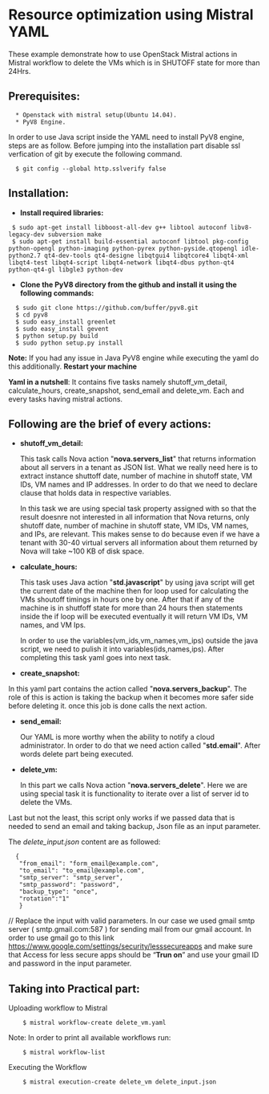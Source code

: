 # Resource optimization using Mistral YAML


These example demonstrate how to use OpenStack Mistral actions in Mistral workflow to delete the VMs which is in SHUTOFF state for more than 24Hrs.

## Prerequisites:
      * Openstack with mistral setup(Ubuntu 14.04).
      * PyV8 Engine.

In order to use Java script inside the YAML need to install PyV8 engine, steps are as follow.
Before jumping into the installation part disable ssl verfication of git by execute the following command.
 
      $ git config --global http.sslverify false

## Installation: 
* **Install required libraries:**
``` 
 $ sudo apt-get install libboost-all-dev g++ libtool autoconf libv8-legacy-dev subversion make
 $ sudo apt-get install build-essential autoconf libtool pkg-config python-opengl python-imaging python-pyrex python-pyside.qtopengl idle-python2.7 qt4-dev-tools qt4-designe libqtgui4 libqtcore4 libqt4-xml libqt4-test libqt4-script libqt4-network libqt4-dbus python-qt4 python-qt4-gl libgle3 python-dev
```
* **Clone the PyV8 directory from the github and install it using the following commands:**
```
  $ sudo git clone https://github.com/buffer/pyv8.git
  $ cd pyv8
  $ sudo easy_install greenlet
  $ sudo easy_install gevent
  $ python setup.py build
  $ sudo python setup.py install
```
 **Note:** If you had any issue in Java PyV8 engine while executing the yaml do this additionally. **Restart your machine** 

**Yaml in a nutshell**: It contains five tasks namely shutoff_vm_detail, calculate_hours, create_snapshot, send_email and delete_vm. Each and every tasks having mistral actions. 

## Following are the brief of every actions:

* **shutoff_vm_detail:**

  This task calls Nova action "**nova.servers_list**" that returns information about all servers in a tenant as JSON list. What we really need here is to extract instance shuttoff date, number of machine in shutoff state, VM IDs, VM names and IP addresses. In order to do that we need to declare clause that holds data in respective variables.
  
  In this task we are using special task property assigned with so that the result doesnre not interested in all information that Nova returns, only shutoff date, number of machine in shutoff state, VM IDs, VM names, and IPs,  are relevant. This makes sense to do because even if we have a tenant with 30-40 virtual servers all information about them returned by Nova will take ~100 KB of disk space. 

* **calculate_hours:**

  This task uses Java action "**std.javascript**" by using java script will get the current date of the machine then for loop used for calculating the VMs shoutoff timings in hours one by one. After that if any of the machine is in shutfoff state for more than 24 hours then statements inside the if loop will be executed eventually it will return VM IDs, VM names, and VM Ips.

  In order to use the variables(vm_ids,vm_names,vm_ips) outside the java script, we need to pulish it into variables(ids,names,ips). After completing this task yaml goes into next task.

* **create_snapshot:** 

 In this yaml part contains the action called "**nova.servers_backup**". The role of this is action is taking the backup when it becomes more safer side before deleting it. once this job is done calls the next action.

* **send_email:** 
  
  Our YAML is more worthy when the ability to notify a cloud administrator. In order to do that we need action called "**std.email**". After words delete part being executed.

* **delete_vm:**
  
  In this part we calls Nova action "**nova.servers_delete**". Here we are using special task it is functionality to iterate over a list of server id to delete the VMs.

Last but not the least, this script only works if we passed data that is needed to send an email and taking backup, Json file as an input parameter.

The *_delete_input.json_* content are as followed:

      {
       "from_email": "form_email@example.com",
       "to_email": "to_email@example.com",
       "smtp_server": "smtp_server",
       "smtp_password": "password",
       "backup_type": "once",
       "rotation":"1"
       }         
// Replace the input with valid parameters. In our case we used gmail smtp server  ( smtp.gmail.com:587 ) for sending mail from our gmail account. In order to use gmail go to this link https://www.google.com/settings/security/lesssecureapps and make sure that Access for less secure apps should be “**Trun on**” and use your gmail ID and password in the input parameter.


## Taking into Practical part: 

Uploading workflow to Mistral
```
    $ mistral workflow-create delete_vm.yaml
```
Note: In order to print all available workflows run: 
```
    $ mistral workflow-list
```
Executing the Workflow
```
    $ mistral execution-create delete_vm delete_input.json
```
